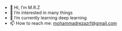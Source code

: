 - 👋 Hi, I’m M.R.Z
- 👀 I’m interested in many things
- 🌱 I’m currently learning deep learning
- 📫 How to reach me: mohammadrezazrf@gmail.com

<!---
mohammadrezazrf/mohammadrezazrf is a ✨ special ✨ repository because its `README.md` (this file) appears on your GitHub profile.
You can click the Preview link to take a look at your changes.
--->
